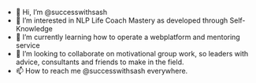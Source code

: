 - 👋 Hi, I’m @successwithsash
- 👀 I’m interested in NLP Life Coach Mastery as developed through Self-Knowledge
- 🌱 I’m currently learning how to operate a webplatform and mentoring service
- 💞️ I’m looking to collaborate on motivational group work, so leaders with advice, consultants and friends to make in the field.
- 📫 How to reach me @successwithsash everywhere.

<!---
successwithsash/successwithsash is a ✨ special ✨ repository because its `README.md` (this file) appears on your GitHub profile.
You can click the Preview link to take a look at your changes.
--->
